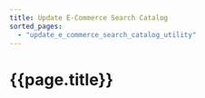 ```yaml
---
title: Update E-Commerce Search Catalog
sorted_pages:
  - "update_e_commerce_search_catalog_utility"
---
```

# {{page.title}}
